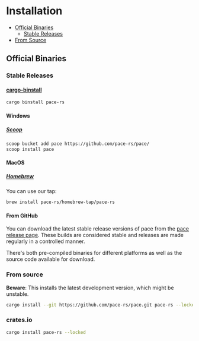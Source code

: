 # Installation

<!-- TOC -->

- [Official Binaries](#official-binaries)
  - [Stable Releases](#stable-releases)
- [From Source](#from-source)

<!-- /TOC -->

## Official Binaries

### Stable Releases

#### [cargo-binstall](https://crates.io/crates/cargo-binstall)

```bash
cargo binstall pace-rs
```

#### Windows

##### [Scoop](https://scoop.sh/)

```bash
scoop bucket add pace https://github.com/pace-rs/pace/
scoop install pace
```

#### MacOS

##### [Homebrew](https://brew.sh/)

You can use our tap:

```bash
brew install pace-rs/homebrew-tap/pace-rs
```

#### From GitHub

You can download the latest stable release versions of pace from the
[pace release page](https://github.com/pace-rs/pace/releases/latest). These
builds are considered stable and releases are made regularly in a controlled
manner.

There's both pre-compiled binaries for different platforms as well as the source
code available for download.

### From source

**Beware**: This installs the latest development version, which might be
unstable.

```bash
cargo install --git https://github.com/pace-rs/pace.git pace-rs --locked
```

### crates.io

```bash
cargo install pace-rs --locked
```

